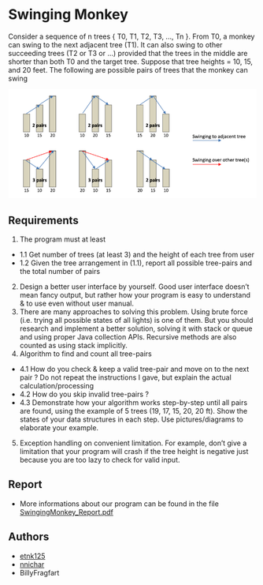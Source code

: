 # Swinging Monkey

Consider a sequence of n trees { T0, T1, T2, T3, ..., Tn }. From T0, a monkey can swing to the next adjacent tree (T1). It can also swing to other succeeding trees (T2 or T3 or ...) provided that the trees in the middle are shorter than both T0 and the target tree. Suppose that tree heights = 10, 15, and 20 feet. The following are possible pairs of trees that the monkey can swing

<p align="center">
    <img src="https://github.com/nnichar/Swinging-Monkey/blob/main/example.png"/>
</p>

## Requirements

1. The program must at least
- 1.1 Get number of trees (at least 3) and the height of each tree from user
- 1.2 Given the tree arrangement in (1.1), report all possible tree-pairs and the total number of pairs
2. Design a better user interface by yourself. Good user interface doesn’t mean fancy output, but rather how your program is easy to understand & to use even without user manual.
3. There are many approaches to solving this problem. Using brute force (i.e. trying all possible states of all lights) is one of them. But you should research and implement a better solution, solving it
with stack or queue and using proper Java collection APIs. Recursive methods are also counted as using stack implicitly.
4. Algorithm to find and count all tree-pairs
- 4.1 How do you check & keep a valid tree-pair and move on to the next pair ? Do not repeat the instructions I gave, but explain the actual calculation/processing
- 4.2 How do you skip invalid tree-pairs ?
- 4.3 Demonstrate how your algorithm works step-by-step until all pairs are found, using the example of 5 trees (19, 17, 15, 20, 20 ft). Show the states of your data structures in each step. Use pictures/diagrams to elaborate your example.
5. Exception handling on convenient limitation. For example, don’t give a limitation that your program will crash if the tree height is negative just because you are too lazy to check for valid input.

## Report

- More informations about our program can be found in the file [SwingingMonkey_Report.pdf](https://github.com/nnichar/SwingingMonkey/blob/main/SwingingMonkey_Report.pdf)

## Authors

- [etnk125](https://github.com/etnk125)
- [nnichar](https://github.com/nnichar)
- BillyFragfart
